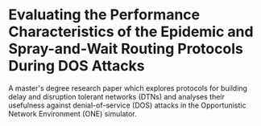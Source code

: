 # Evaluating the Performance Characteristics of the Epidemic and Spray-and-Wait Routing Protocols During DOS Attacks
A master's degree research paper which explores protocols for building delay and disruption tolerant networks (DTNs) and analyses their usefulness against denial-of-service (DOS) attacks in the Opportunistic Network Environment (ONE) simulator.
